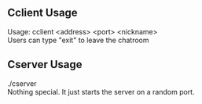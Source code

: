 ## Cclient Usage
Usage: cclient \<address\> \<port\> \<nickname\>  
Users can type "exit" to leave the chatroom
  
## Cserver Usage
./cserver  
Nothing special. It just starts the server on a random port.
